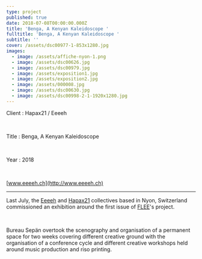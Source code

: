 ```yaml
---
type: project
published: true
date: 2018-07-08T00:00:00.000Z
title: 'Benga, A Kenyan Kaleidoscope '
fulltitle: 'Benga, A Kenyan Kaleidoscope '
subtitle: ''
cover: /assets/dsc00977-1-853x1280.jpg
images:
  - image: /assets/affiche-nyon-1.png
  - image: /assets/dsc00626.jpg
  - image: /assets/dsc00979.jpg
  - image: /assets/exposition1.jpg
  - image: /assets/exposition2.jpg
  - image: /assets/000008.jpg
  - image: /assets/dsc00630.jpg
  - image: /assets/dsc00998-2-1-1920x1280.jpg
---
```


Client : Hapax21 / Eeeeh

<br/>

Title : Benga, A Kenyan Kaleidoscope

<br/>

Year : 2018

<br/>

[www.eeeeh.ch](http://www.eeeeh.ch)

---

Last July, the [Eeeeh](http://www.eeeeh.ch/) and [Hapax21](http://c-h-21.tumblr.com/) collectives based in Nyon, Switzerland commissioned an exhibition around the first issue of [FLEE](https://fleeproject.com/)'s project.

<br/>

Bureau Sepän overtook the scenography and organisation of a permanent space for two weeks covering different creative ground with the organisation of a conference cycle and different creative workshops held around music production and riso printing.
